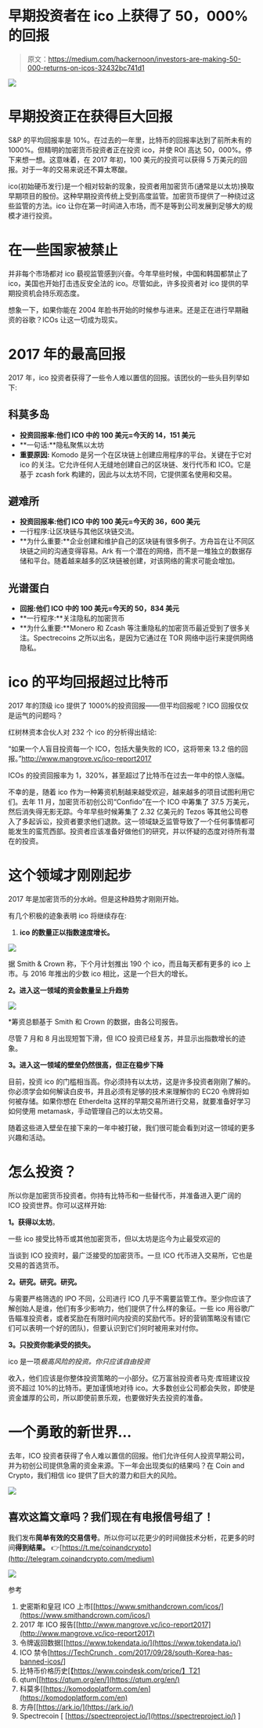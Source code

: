 # 早期投资者在 ico 上获得了 50，000%的回报

> 原文：<https://medium.com/hackernoon/investors-are-making-50-000-returns-on-icos-32432bc741d1>

![](img/0e3dec49a083762d8d7e15b1fc36c938.png)

# 早期投资正在获得巨大回报

S&P 的平均回报率是 10%。在过去的一年里，比特币的回报率达到了前所未有的 1000%。但精明的加密货币投资者正在投资 ico，并使 ROI 高达 50，000%。停下来想一想。这意味着，在 2017 年初，100 美元的投资可以获得 5 万美元的回报。对于一年的交易来说还不算太寒酸。

ico(初始硬币发行)是一个相对较新的现象，投资者用加密货币(通常是以太坊)换取早期项目的股份。这种早期投资传统上受到高度监管。加密货币提供了一种绕过这些监管的方法。ico 让你在第一时间进入市场，而不是等到公司发展到足够大的规模才进行投资。

# 在一些国家被禁止

并非每个市场都对 ico 藐视监管感到兴奋。今年早些时候，中国和韩国都禁止了 ico，美国也开始打击违反安全法的 ico。尽管如此，许多投资者对 ico 提供的早期投资机会持乐观态度。

想象一下，如果你能在 2004 年脸书开始的时候参与进来。还是正在进行早期融资的谷歌？ICOs 让这一切成为现实。

# 2017 年的最高回报

2017 年，ico 投资者获得了一些令人难以置信的回报。该团伙的一些头目列举如下:

## 科莫多岛

*   **投资回报率:他们 ICO 中的 100 美元=今天的 14，151 美元**
*   **一句话:**隐私聚焦以太坊
*   **重要原因:** Komodo 是另一个在区块链上创建应用程序的平台。关键在于它对 ico 的关注。它允许任何人无缝地创建自己的区块链、发行代币和 ICO。它是基于 zcash fork 构建的，因此与以太坊不同，它提供匿名使用和交易。

## 避难所

*   **投资回报率:他们 ICO 中的 100 美元=今天的 36，600 美元**
*   一行程序:让区块链与其他区块链交流。
*   **为什么重要:**企业创建和维护自己的区块链有很多例子。方舟旨在让不同区块链之间的沟通变得容易。Ark 有一个潜在的网络，而不是一堆独立的数据存储和平台。随着越来越多的区块链被创建，对该网络的需求可能会增加。

## 光谱蛋白

*   **回报:他们 ICO 中的 100 美元=今天的 50，834 美元**
*   **一行程序:**关注隐私的加密货币
*   **为什么重要:**Monero 和 Zcash 等注重隐私的加密货币最近受到了很多关注。Spectrecoins 之所以出名，是因为它通过在 TOR 网络中运行来提供网络隐私。

# ico 的平均回报超过比特币

2017 年的顶级 ico 提供了 1000%的投资回报——但平均回报呢？ICO 回报仅仅是运气的问题吗？

红树林资本合伙人对 232 个 ico 的分析得出结论:

“如果一个人盲目投资每一个 ICO，包括大量失败的 ICO，这将带来 13.2 倍的回报。”http://www.mangrove.vc/ico-report2017

ICOs 的投资回报率为 1，320%，甚至超过了比特币在过去一年中的惊人涨幅。

不幸的是，随着 ico 作为一种筹资机制越来越受欢迎，越来越多的项目试图利用它们。去年 11 月，加密货币初创公司“Confido”在一个 ICO 中筹集了 37.5 万美元，然后消失得无影无踪。今年早些时候筹集了 2.32 亿美元的 Tezos 等其他公司卷入了多起诉讼，投资者要求他们退款。这一领域缺乏监管导致了一个任何事情都可能发生的蛮荒西部。投资者应该准备好做他们的研究，并以怀疑的态度对待所有潜在的投资。

# 这个领域才刚刚起步

2017 年是加密货币的分水岭。但是这种趋势才刚刚开始。

有几个积极的迹象表明 ico 将继续存在:

1.  **ico 的数量正以指数速度增长。**

![](img/efbdce4f79310d787a1155bbc983e91e.png)

据 Smith & Crown 称，下个月计划推出 190 个 ico，而且每天都有更多的 ico 上市。与 2016 年推出的少数 ico 相比，这是一个巨大的增长。

**2。进入这一领域的资金数量呈上升趋势**

![](img/49a43988de694988209fc923dd2f5d47.png)

*筹资总额基于 Smith 和 Crown 的数据，由各公司报告。

尽管 7 月和 8 月出现短暂下滑，但 ICO 投资已经复苏，并显示出指数增长的迹象。

**3。进入这一领域的壁垒仍然很高，但正在稳步下降**

目前，投资 ico 的门槛相当高。你必须持有以太坊，这是许多投资者刚刚了解的。你必须学会如何解读白皮书，并且必须有足够的技术来理解你的 EC20 令牌将如何被存储。如果你想在 Etherdelta 这样的早期交易所进行交易，就要准备好学习如何使用 metamask，手动管理自己的以太坊交易。

随着这些进入壁垒在接下来的一年中被打破，我们很可能会看到对这一领域的更多兴趣和活动。

# 怎么投资？

所以你是加密货币投资者。你持有比特币和一些替代币，并准备进入更广阔的 ICO 投资世界。你可以这样开始:

**1。获得以太坊**。

一些 ico 接受比特币或其他加密货币，但以太坊是迄今为止最受欢迎的

当谈到 ICO 投资时，最广泛接受的加密货币。一旦 ICO 代币进入交易所，它也是交易的首选货币。

**2。研究。研究。研究。**

与需要严格筛选的 IPO 不同，公司进行 ICO 几乎不需要监管工作。至少你应该了解创始人是谁，他们有多少影响力，他们提供了什么样的象征。一些 ico 用谷歌广告瞄准投资者，或者奖励在有限时间内投资的奖励代币。好的营销策略没有错(它们可以表明一个好的团队)，但要认识到它们何时被用来对付你。

**3。只投资你能承受的损失。**

ico 是一项*极高风险的投资。你只应该自由投资*

收入，他们应该是你整体投资策略的一小部分。亿万富翁投资者马克·库班建议投资不超过 10%的比特币。更加谨慎地对待 ico。大多数创业公司都会失败，即使是资金雄厚的公司，所以即使前景乐观，也要做好失去投资的准备。

# 一个勇敢的新世界…

去年，ICO 投资者获得了令人难以置信的回报。他们允许任何人投资早期公司，并为初创公司提供急需的资金来源。下一年会出现类似的结果吗？在 Coin and Crypto，我们相信 ico 提供了巨大的潜力和巨大的风险。

![](img/c56c21ef821f2ff794b79be37a2411dd.png)

## 喜欢这篇文章吗？我们现在有电报信号组了！

我们发布**简单有效的交易信号**。所以你可以花更少的时间做技术分析，花更多的时间**得到结果。**
👉[https://t.me/coinandcrypto](http://telegram.coinandcrypto.com/medium)

![](img/37e621efd450181f6374920564808a46.png)

参考

1.  史密斯和皇冠 ICO 上市[[https://www.smithandcrown.com/icos/](https://www.smithandcrown.com/icos/)
2.  2017 年 ICO 报告[[http://www.mangrove.vc/ico-report2017](http://www.mangrove.vc/ico-report2017)
3.  令牌返回数据[[https://www.tokendata.io/](https://www.tokendata.io/)
4.  ICO 禁令[[https://TechCrunch . com/2017/09/28/south-Korea-has-banned-icos/](https://techcrunch.com/2017/09/28/south-korea-has-banned-icos/)]
5.  比特币价格历史[【https://www.coindesk.com/price/】T21
6.  qtum[[https://qtum.org/en/](https://qtum.org/en/)
7.  科莫多[[https://komodoplatform.com/en](https://komodoplatform.com/en)
8.  方舟[[https://ark.io/](https://ark.io/)
9.  Spectrecoin [ [https://spectreproject.io/](https://spectreproject.io/) ]